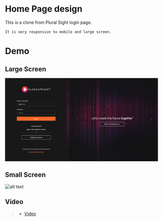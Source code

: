 # Home Page design 
This is a clone from Plural Sight login page.

```
It is very responsive to mobile and large screen.
```

# Demo
## Large Screen
![alt text](https://github.com/seannguyn/HomePage/blob/master/large.png)

## Small Screen
![alt text](https://raw.githubusercontent.com/seannguyn/HomePage/blob/master/small.png)

## Video
> * [Video](https://drive.google.com/open?id=1nJM0LMtEQb9QAeCiKEf57JdoYlvqoZC0)
